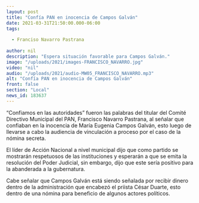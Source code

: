 ```yaml
---
layout: post
title: "Confía PAN en inocencia de Campos Galván"
date: 2021-03-31T21:50:00.000-06:00
tags:
  
  - Franciso Navarro Pastrana
  
author: nil
description: "Espera situación favorable para Campos Galván."
image: "/uploads/2021/images-FRANCISCO_NAVARRO.jpg"
video: "nil"
audio: "/uploads/2021/audio-MW05_FRANCISCO_NAVARRO.mp3"
alt: "Confía PAN en inocencia de Campos Galván"
front: false
section: "Local"
news_id: 183637
---
```


“Confiamos en las autoridades” fueron las palabras del titular del Comité Directivo Municipal del PAN, Francisco Navarro Pastrana, al señalar que confiaban en la inocencia de María Eugenia Campos Galván, esto luego de llevarse a cabo la audiencia de vinculación a proceso por el caso de la nómina secreta.

El líder de Acción Nacional a nivel municipal dijo que como partido se mostrarán respetuosos de las instituciones y esperarán a que se emita la resolución del Poder Judicial, sin embargo, dijo que este sería positivo para la abanderada a la gubernatura.

Cabe señalar que Campos Galván está siendo señalada por recibir dinero dentro de la administración que encabezó el priista César Duarte, esto dentro de una nómina para beneficio de algunos actores políticos.
